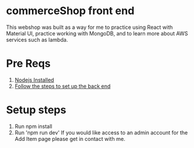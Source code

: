 # commerceShop front end

This webshop was built as a way for me to practice using React with Material UI, practice working with MongoDB, and to learn more about AWS services such as lambda. 


# Pre Reqs

1. [Nodejs Installed](https://nodejs.org/en/download/package-manager/)
2. [Follow the steps to set up the back end](https://github.com/rockaflacka47/webshopBackend)


# Setup steps
1. Run npm install
2. Run 'npm run dev'
If you would like access to an admin account for the Add Item page please get in contact with me. 